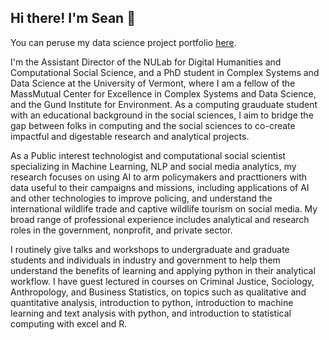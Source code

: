 ## Hi there! I'm Sean 👋

You can peruse my data science project portfolio [here](imseanpatrick.github.io).

I'm the Assistant Director of the NULab for Digital Humanities and Computational Social Science, and a PhD student in Complex Systems and Data Science at the University of Vermont, where I am a fellow of the MassMutual Center for Excellence in Complex Systems and Data Science, and the Gund Institute for Environment. As a computing grauduate student with an educational background in the social sciences, I aim to bridge the gap between folks in computing and the social sciences to co-create impactful and digestable research and analytical projects. 

As a Public interest technologist and computational social scientist specializing in Machine Learning, NLP and social media analytics, my research focuses on using AI to arm policymakers and practtioners with data useful to their campaigns and missions, including applications of AI and other technologies to improve policing, and understand the international wildlife trade and captive wildlife tourism on social media. My broad range of professional experience includes analytical and research roles in the government, nonprofit, and private sector. 

I routinely give talks and workshops to undergraduate and graduate students and individuals in industry and government to help them understand the benefits of learning and applying python in their analytical workflow. I have guest lectured in courses on Criminal Justice, Sociology, Anthropology, and Business Statistics, on topics such as qualitative and quantitative analysis, introduction to python, introduction to machine learning and text analysis with python, and introduction to statistical computing with excel and R.
<!--
**Imseanpatrick/imseanpatrick** is a ✨ _special_ ✨ repository because its `README.md` (this file) appears on your GitHub profile.

Here are some ideas to get you started:

- 🔭 I’m currently working on ...
- 🌱 I’m currently learning ...
- 👯 I’m looking to collaborate on ...
- 🤔 I’m looking for help with ...
- 💬 Ask me about ...
- 📫 How to reach me: ...
- 😄 Pronouns: ...
- ⚡ Fun fact: ...
-->
